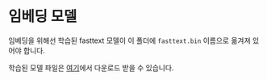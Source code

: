 # 임베딩 모델
임베딩을 위해선 학습된 fasttext 모델이 이 폴더에 `fasttext.bin` 이름으로 옮겨져 있어야 합니다.

학습된 모델 파일은 [여기](https://drive.google.com/file/d/1AdE-_SrqF6if5BVC7QlwbZqX6HBJ8j9U/view?usp=sharing)에서 다운로드 받을 수 있습니다.
